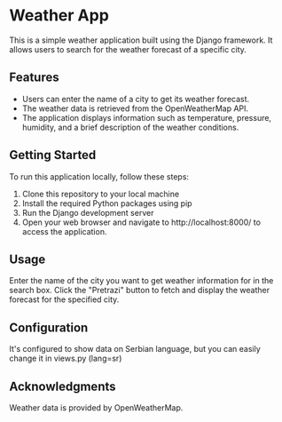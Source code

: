 # Weather App

This is a simple weather application built using the Django framework. It allows users to search for the weather forecast of a specific city.

## Features

- Users can enter the name of a city to get its weather forecast.
- The weather data is retrieved from the OpenWeatherMap API.
- The application displays information such as temperature, pressure, humidity, and a brief description of the weather conditions.

## Getting Started

To run this application locally, follow these steps:

1. Clone this repository to your local machine
2. Install the required Python packages using pip
3. Run the Django development server
4. Open your web browser and navigate to http://localhost:8000/ to access the application.

## Usage
Enter the name of the city you want to get weather information for in the search box.
Click the "Pretrazi" button to fetch and display the weather forecast for the specified city.

## Configuration
It's configured to show data on Serbian language, but you can easily change it in views.py (lang=sr)

## Acknowledgments
Weather data is provided by OpenWeatherMap.

